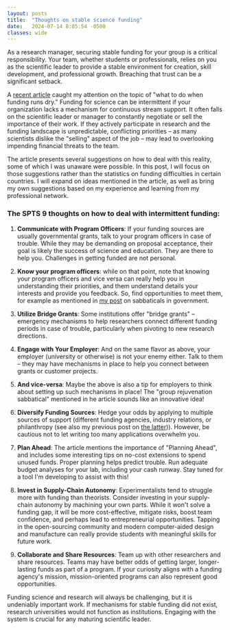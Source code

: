 ```yaml
---
layout: posts
title:  "Thoughts on stable science funding"
date:   2024-07-14 8:05:54 -0500
classes: wide
---
```

As a research manager, securing stable funding for your group is a critical responsibility. Your team, whether students or professionals, relies on you as the scientific leader to provide a stable environment for creation, skill development, and professional growth. Breaching that trust can be a significant setback.

A [recent article](https://www.nature.com/articles/d41586-024-01570-y?utm_source=Live+Audience&utm_campaign=29096efd03-nature-briefing-daily-20240529&utm_medium=email&utm_term=0_b27a691814-29096efd03-52510728) caught my attention on the topic of "what to do when funding runs dry." Funding for science can be intermittent if your organization lacks a mechanism for continuous stream support. It often falls on the scientific leader or manager to constantly negotiate or sell the importance of their work. If they actively participate in research and the funding landscape is unpredictable, conflicting priorities – as many scientists dislike the "selling" aspect of the job – may lead to overlooking impending financial threats to the team.

The article presents several suggestions on how to deal with this reality, some of which I was unaware were possible. In this post, I will focus on those suggestions rather than the statistics on funding difficulties in certain countries. I will expand on ideas mentioned in the article, as well as bring my own suggestions based on my experience and learning from my professional network.

### The SPTS 9 thoughts on how to deal with intermittent funding:

1. **Communicate with Program Officers**: If your funding sources are usually governmental grants, talk to your program officers in case of trouble. While they may be demanding on proposal acceptance, their goal is likely the success of science and education. They are there to help you. Challenges in getting funded are not personal.

2. **Know your program officers**: while on that point, note that knowing your program officers and vice versa can really help you in understanding their priorities, and them understand details your interests and provide you feedback. So, find opportunities to meet them, for example as mentioned in [my post](https://pedrolslopes.github.io/2024/02/25/Policy_sabbatical.html) on sabbaticals in government.

3. **Utilize Bridge Grants**: Some institutions offer "bridge grants" – emergency mechanisms to help researchers connect different funding periods in case of trouble, particularly when pivoting to new research directions.

4. **Engage with Your Employer**: And on the same flavor as above, your employer (university or otherwise) is not your enemy either. Talk to them – they may have mechanisms in place to help you connect between grants or customer projects.

5. **And vice-versa**: Maybe the above is also a tip for employers to think about setting up such mechanisms in place! The "group rejuvenation sabbatical" mentioned in he article sounds like an innovative idea!

6. **Diversify Funding Sources**: Hedge your odds by applying to multiple sources of support (different funding agencies, industry relations, or philanthropy (see also my previous post on [the latter](https://pedrolslopes.github.io/2024/03/31/Philantropy.html))). However, be cautious not to let writing too many applications overwhelm you.

7. **Plan Ahead**: The article mentions the importance of "Planning Ahead", and includes some interesting tips on no-cost extensions to spend unused funds. Proper planning helps predict trouble. Run adequate budget analyses for your lab, including your cash runway. Stay tuned for a tool I'm developing to assist with this!

8. **Invest in Supply-Chain Autonomy**: Experimentalists tend to struggle more with funding than theorists. Consider investing in your supply-chain autonomy by machining your own parts. While it won't solve a funding gap, it will be more cost-effective, mitigate risks, boost team confidence, and perhaps lead to entrepreneurial opportunities. Tapping in the open-sourcing community and modern computer-aided design and manufacture can really provide students with meaningful skills for future work.

9. **Collaborate and Share Resources**: Team up with other researchers and share resources. Teams may have better odds of getting larger, longer-lasting funds as part of a program. If your curiosity aligns with a funding agency's mission, mission-oriented programs can also represent good opportunities.

Funding science and research will always be challenging, but it is undeniably important work. If mechanisms for stable funding did not exist, research universities would not function as institutions. Engaging with the system is crucial for any maturing scientific leader.